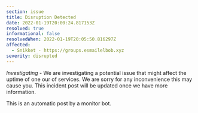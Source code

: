 ```yaml
---
section: issue
title: Disruption Detected
date: 2022-01-19T20:00:24.817153Z
resolved: true
informational: false
resolvedWhen: 2022-01-19T20:05:50.816297Z
affected:
  - Snikket - https://groups.esmailelbob.xyz
severity: disrupted
---
```

*Investigating* - We are investigating a potential issue that might affect the uptime of one our of services. We are sorry for any inconvenience this may cause you. This incident post will be updated once we have more information.

This is an automatic post by a monitor bot.
        